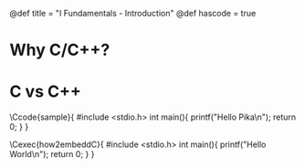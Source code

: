 @def title = "I Fundamentals - Introduction"
@def hascode = true

# Why C/C++?

# C vs C++

\Ccode{sample}{
#include <stdio.h>
int main(){
    printf("Hello Pika\n");
    return 0;
}
}

\Cexec{how2embeddC}{
#include <stdio.h>
int main(){
    printf("Hello World\n");
    return 0;
}
}